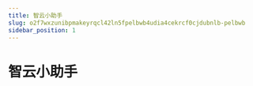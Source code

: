 ```yaml
---
title: 智云小助手
slug: o2f7wxzunibpmakeyrqcl42ln5fpelbwb4udia4cekrcf0cjdubnlb-pelbwb
sidebar_position: 1
---
```



# 智云小助手

